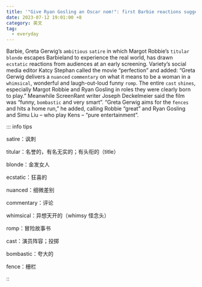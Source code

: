 ```yaml
---
title: '"Give Ryan Gosling an Oscar nom!": first Barbie reactions suggest film is a doll'
date: 2023-07-12 19:01:00 +8
category: 英文
tag:
  - everyday
---
```


Barbie, Greta Gerwig’s `ambitious` `satire` in which Margot Robbie’s `titular` `blonde` escapes Barbieland to experience the real world, has drawn `ecstatic` reactions from audiences at an early screening. Variety’s social media editor Katcy Stephan called the movie “perfection” and added: “Greta Gerwig delivers a `nuanced` `commentary` on what it means to be a woman in a `whimsical`, wonderful and laugh-out-loud funny `romp`. The entire `cast` `shines`, especially Margot Robbie and Ryan Gosling in roles they were clearly born to play.” Meanwhile ScreenRant writer Joseph Deckelmeier said the film was “funny, `bombastic` and very smart”. “Greta Gerwig aims for the `fences` and hits a home run,” he added, calling Robbie “great” and Ryan Gosling and Simu Liu – who play Kens – “pure entertainment”.

::: info tips

satire：讽刺

titular：名誉的，有名无实的；有头衔的（title）

blonde：金发女人

ecstatic：狂喜的

nuanced：细微差别

commentary：评论

whimsical：异想天开的（whimsy 怪念头）

romp：冒险故事书

cast：演员阵容；投掷

bombastic：夸大的

fence：栅栏

::
